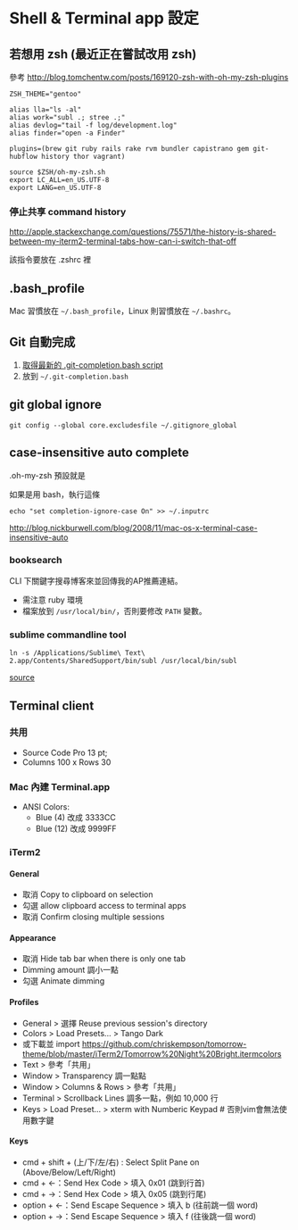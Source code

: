 # Shell & Terminal app 設定

## 若想用 zsh (最近正在嘗試改用 zsh)

參考 http://blog.tomchentw.com/posts/169120-zsh-with-oh-my-zsh-plugins

    ZSH_THEME="gentoo"

    alias lla="ls -al"
    alias work="subl .; stree .;"
    alias devlog="tail -f log/development.log"
    alias finder="open -a Finder"

    plugins=(brew git ruby rails rake rvm bundler capistrano gem git-hubflow history thor vagrant)

    source $ZSH/oh-my-zsh.sh
    export LC_ALL=en_US.UTF-8
    export LANG=en_US.UTF-8

### 停止共享 command history

http://apple.stackexchange.com/questions/75571/the-history-is-shared-between-my-iterm2-terminal-tabs-how-can-i-switch-that-off

該指令要放在 .zshrc 裡

## .bash_profile

Mac 習慣放在 `~/.bash_profile`，Linux 則習慣放在 `~/.bashrc`。

## Git 自動完成
1. [取得最新的 .git-completion.bash script](http://git.kernel.org/cgit/git/git.git/plain/contrib/completion/)
2. 放到 `~/.git-completion.bash`

## git global ignore
    git config --global core.excludesfile ~/.gitignore_global

## case-insensitive auto complete

.oh-my-zsh 預設就是

如果是用 bash，執行這條

    echo "set completion-ignore-case On" >> ~/.inputrc

http://blog.nickburwell.com/blog/2008/11/mac-os-x-terminal-case-insensitive-auto

### booksearch
CLI 下關鍵字搜尋博客來並回傳我的AP推薦連結。

* 需注意 ruby 環境
* 檔案放到 `/usr/local/bin/`，否則要修改 `PATH` 變數。

### sublime commandline tool

    ln -s /Applications/Sublime\ Text\ 2.app/Contents/SharedSupport/bin/subl /usr/local/bin/subl

[source](https://gist.github.com/olivierlacan/1195304)

## Terminal client
### 共用
* Source Code Pro 13 pt;
* Columns 100 x Rows 30

### Mac 內建 Terminal.app
* ANSI Colors:
  * Blue (4) 改成 3333CC
  * Blue (12) 改成 9999FF

### iTerm2
#### General
* 取消 Copy to clipboard on selection
* 勾選 allow clipboard access to terminal apps
* 取消 Confirm closing multiple sessions

#### Appearance
* 取消 Hide tab bar when there is only one tab
* Dimming amount 調小一點
* 勾選 Animate dimming

#### Profiles
* General > 選擇 Reuse previous session's directory
* Colors > Load Presets... > Tango Dark
* 或下載並 import https://github.com/chriskempson/tomorrow-theme/blob/master/iTerm2/Tomorrow%20Night%20Bright.itermcolors
* Text > 參考「共用」
* Window > Transparency 調一點點
* Window > Columns & Rows > 參考「共用」
* Terminal > Scrollback Lines 調多一點，例如 10,000 行
* Keys > Load Preset... > xterm with Numberic Keypad # 否則vim會無法使用數字鍵

#### Keys

* cmd + shift + (上/下/左/右) : Select Split Pane on (Above/Below/Left/Right)
* cmd + ←：Send Hex Code > 填入 0x01 (跳到行首)
* cmd + →：Send Hex Code > 填入 0x05 (跳到行尾)
* option + ←：Send Escape Sequence > 填入 b (往前跳一個 word)
* option + →：Send Escape Sequence > 填入 f (往後跳一個 word)

